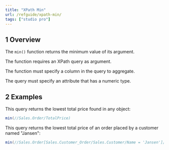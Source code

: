 ```yaml
---
title: "XPath Min"
url: /refguide/xpath-min/
tags: ["studio pro"]
---
```


## 1 Overview

The `min()` function returns the minimum value of its argument.

The function requires an XPath query as argument.

The function must specify a column in the query to aggregate.

The query must specify an attribute that has a numeric type.

## 2 Examples

This query returns the lowest total price found in any object:

```java {linenos=false}
min(//Sales.Order/TotalPrice)
```

This query returns the lowest total price of an order placed by a customer named "Jansen":

```java {linenos=false}
min(//Sales.Order[Sales.Customer_Order/Sales.Customer/Name = 'Jansen']/TotalPrice)
```
